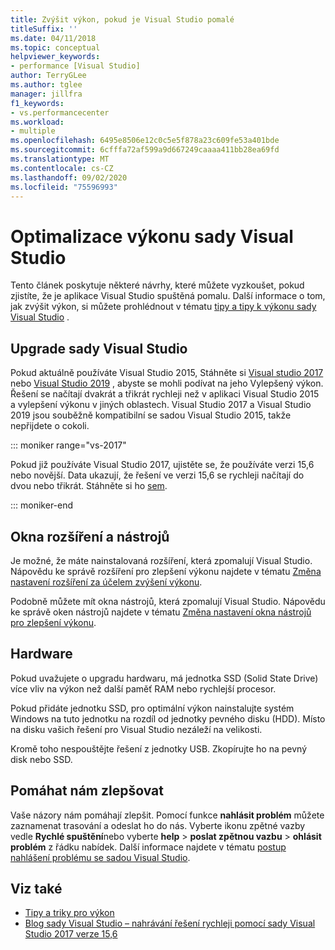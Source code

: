 ```yaml
---
title: Zvýšit výkon, pokud je Visual Studio pomalé
titleSuffix: ''
ms.date: 04/11/2018
ms.topic: conceptual
helpviewer_keywords:
- performance [Visual Studio]
author: TerryGLee
ms.author: tglee
manager: jillfra
f1_keywords:
- vs.performancecenter
ms.workload:
- multiple
ms.openlocfilehash: 6495e8506e12c0c5e5f878a23c609fe53a401bde
ms.sourcegitcommit: 6cfffa72af599a9d667249caaaa411bb28ea69fd
ms.translationtype: MT
ms.contentlocale: cs-CZ
ms.lasthandoff: 09/02/2020
ms.locfileid: "75596993"
---
```

# <a name="optimize-visual-studio-performance"></a>Optimalizace výkonu sady Visual Studio

Tento článek poskytuje některé návrhy, které můžete vyzkoušet, pokud zjistíte, že je aplikace Visual Studio spuštěná pomalu. Další informace o tom, jak zvýšit výkon, si můžete prohlédnout v tématu [tipy a tipy k výkonu sady Visual Studio](../ide/visual-studio-performance-tips-and-tricks.md) .

## <a name="upgrade-visual-studio"></a>Upgrade sady Visual Studio

Pokud aktuálně používáte Visual Studio 2015, Stáhněte si [Visual studio 2017](https://visualstudio.microsoft.com/vs/older-downloads/?utm_medium=microsoft&utm_source=docs.microsoft.com&utm_campaign=vs+2017+download) nebo [Visual Studio 2019](https://visualstudio.microsoft.com/downloads) , abyste se mohli podívat na jeho Vylepšený výkon. Řešení se načítají dvakrát a třikrát rychleji než v aplikaci Visual Studio 2015 a vylepšení výkonu v jiných oblastech. Visual Studio 2017 a Visual Studio 2019 jsou souběžně kompatibilní se sadou Visual Studio 2015, takže nepřijdete o cokoli.

::: moniker range="vs-2017"

Pokud již používáte Visual Studio 2017, ujistěte se, že používáte verzi 15,6 nebo novější. Data ukazují, že řešení ve verzi 15,6 se rychleji načítají do dvou nebo třikrát. Stáhněte si ho [sem](https://visualstudio.microsoft.com/vs/older-downloads/?utm_medium=microsoft&utm_source=docs.microsoft.com&utm_campaign=vs+2017+download).

::: moniker-end

## <a name="extensions-and-tool-windows"></a>Okna rozšíření a nástrojů

Je možné, že máte nainstalovaná rozšíření, která zpomalují Visual Studio. Nápovědu ke správě rozšíření pro zlepšení výkonu najdete v tématu [Změna nastavení rozšíření za účelem zvýšení výkonu](../ide/optimize-visual-studio-startup-time.md#extensions).

Podobně můžete mít okna nástrojů, která zpomalují Visual Studio. Nápovědu ke správě oken nástrojů najdete v tématu [Změna nastavení okna nástrojů pro zlepšení výkonu](../ide/optimize-visual-studio-startup-time.md#tool-windows).

## <a name="hardware"></a>Hardware

Pokud uvažujete o upgradu hardwaru, má jednotka SSD (Solid State Drive) více vliv na výkon než další paměť RAM nebo rychlejší procesor.

Pokud přidáte jednotku SSD, pro optimální výkon nainstalujte systém Windows na tuto jednotku na rozdíl od jednotky pevného disku (HDD). Místo na disku vašich řešení pro Visual Studio nezáleží na velikosti.

Kromě toho nespouštějte řešení z jednotky USB. Zkopírujte ho na pevný disk nebo SSD.

## <a name="help-us-improve"></a>Pomáhat nám zlepšovat

Vaše názory nám pomáhají zlepšit. Pomocí funkce **nahlásit problém** můžete zaznamenat trasování a odeslat ho do nás. Vyberte ikonu zpětné vazby vedle **Rychlé spuštění**nebo vyberte **help**  >  **poslat zpětnou vazbu**  >  **ohlásit problém** z řádku nabídek. Další informace najdete v tématu [postup nahlášení problému se sadou Visual Studio](../ide/how-to-report-a-problem-with-visual-studio.md).

## <a name="see-also"></a>Viz také

- [Tipy a triky pro výkon](../ide/visual-studio-performance-tips-and-tricks.md)
- [Blog sady Visual Studio – nahrávání řešení rychleji pomocí sady Visual Studio 2017 verze 15,6](https://devblogs.microsoft.com/visualstudio/load-solutions-faster-with-visual-studio-2017-version-15-6/)

